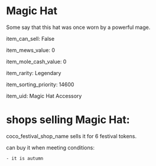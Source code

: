# Magic Hat

Some say that this hat was once worn by a powerful mage.

item_can_sell: False

item_mews_value: 0

item_mole_cash_value: 0

item_rarity: Legendary

item_sorting_priority: 14600

item_uid: Magic Hat Accessory

# shops selling Magic Hat:

coco_festival_shop_name sells it for 6 festival tokens.

  can buy it when meeting conditions: 

    - it is autumn
